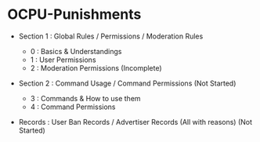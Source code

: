 # OCPU-Punishments
- Section 1 : Global Rules / Permissions / Moderation Rules 
  - 0 : Basics & Understandings
  - 1 : User Permissions
  - 2 : Moderation Permissions (Incomplete)

- Section 2 : Command Usage / Command Permissions (Not Started)
  - 3 : Commands & How to use them
  - 4 : Command Permissions

- Records : User Ban Records / Advertiser Records (All with reasons) (Not Started)
